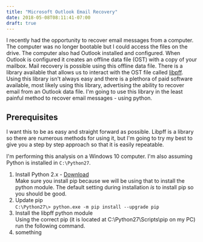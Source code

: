 ```yaml
---
title: "Microsoft Outlook Email Recovery"
date: 2018-05-08T08:11:41-07:00
draft: true
---
```

I recently had the opportunity to recover email messages from a computer. The computer was no longer bootable but I could access the files on the drive. The computer also had Outlook installed and configured. When Outlook is configured it creates an offline data file (OST) with a copy of your mailbox. Mail recovery is possible using this offline data file. There is a library available that allows us to interact with the OST file called [libpff](https://github.com/libyal/libpff). Using this library isn't always easy and there is a plethora of paid software available, most likely using this library, advertising the ability to recover email from an Outlook data file. I'm going to use this library in the least painful method to recover email messages - using python.

## Prerequisites
I want this to be as easy and straight forward as possible. Libpff is a library so there are numerous methods for using it, but I'm going to try my best to give you a step by step approach so that it is easily repeatable.

I'm performing this analysis on a Windows 10 computer. I'm also assuming Python is installed in `C:\Python27`.

1. Install Python 2.x - [Download](https://www.python.org/downloads/)  
Make sure you install pip because we will be using that to install the python module. The default setting during installation *is* to install pip so you should be good.
2. Update pip  
`C:\Python27\> python.exe -m pip install --upgrade pip`
3. Install the libpff python module  
Using the correct pip (it is located at C:\Python27\Scripts\pip on my PC) run the following command.
4. something  

